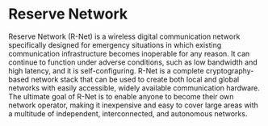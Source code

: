 # Reserve Network

Reserve Network (R-Net) is a wireless digital communication network specifically designed for emergency situations in which existing communication infrastructure becomes inoperable for any reason.
It can continue to function under adverse conditions, such as low bandwidth and high latency, and it is self-configuring. R-Net is a complete cryptography-based network stack that can be used to create both local and global networks with easily accessible, widely available communication hardware. The ultimate goal of R-Net is to enable anyone to become their own network operator, making it inexpensive and easy to cover large areas with a multitude of independent, interconnected, and autonomous networks.

